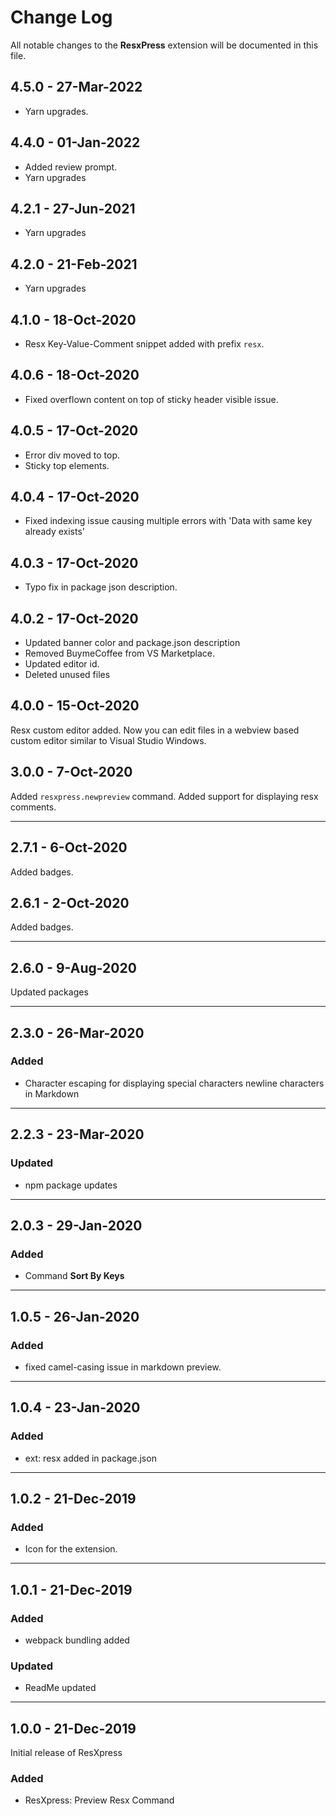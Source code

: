 # Change Log

All notable changes to the **ResxPress** extension will be documented in this file.

## 4.5.0 - 27-Mar-2022

-   Yarn upgrades.  

## 4.4.0 - 01-Jan-2022

-   Added review prompt.
-   Yarn upgrades

## 4.2.1 - 27-Jun-2021

-   Yarn upgrades

## 4.2.0 - 21-Feb-2021

-   Yarn upgrades

## 4.1.0 - 18-Oct-2020

-   Resx Key-Value-Comment snippet added with prefix `resx`.

## 4.0.6 - 18-Oct-2020

-   Fixed overflown content on top of sticky header visible issue.

## 4.0.5 - 17-Oct-2020

-   Error div moved to top.
-   Sticky top elements.

## 4.0.4 - 17-Oct-2020

-   Fixed indexing issue causing multiple errors with 'Data with same key already exists'

## 4.0.3 - 17-Oct-2020

-   Typo fix in package json description.

## 4.0.2 - 17-Oct-2020

-   Updated banner color and package.json description
-   Removed BuymeCoffee from VS Marketplace.
-   Updated editor id.
-   Deleted unused files

## 4.0.0 - 15-Oct-2020

Resx custom editor added. Now you can edit files in a webview based custom editor similar to Visual Studio Windows.

## 3.0.0 - 7-Oct-2020

Added `resxpress.newpreview` command.
Added support for displaying resx comments.

---

## 2.7.1 - 6-Oct-2020

Added badges.

## 2.6.1 - 2-Oct-2020

Added badges.

---

## 2.6.0 - 9-Aug-2020

Updated packages

---

## 2.3.0 - 26-Mar-2020

### Added

-   Character escaping for displaying special characters newline characters in Markdown

---

## 2.2.3 - 23-Mar-2020

### Updated

-   npm package updates

---

## 2.0.3 - 29-Jan-2020

### Added

-   Command **Sort By Keys**

---

## 1.0.5 - 26-Jan-2020

### Added

-   fixed camel-casing issue in markdown preview.

---

## 1.0.4 - 23-Jan-2020

### Added

-   ext: resx added in package.json

---

## 1.0.2 - 21-Dec-2019

### Added

-   Icon for the extension.

---

## 1.0.1 - 21-Dec-2019

### Added

-   webpack bundling added

### Updated

-   ReadMe updated

---

## 1.0.0 - 21-Dec-2019

Initial release of ResXpress

### Added

-   ResXpress: Preview Resx Command
